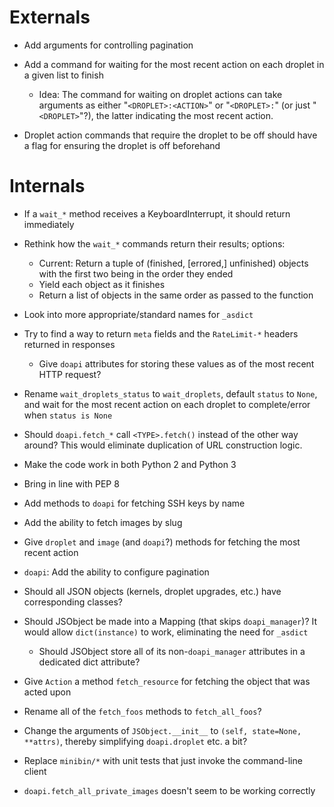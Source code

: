 # Externals

- Add arguments for controlling pagination

- Add a command for waiting for the most recent action on each droplet in a
  given list to finish
    - Idea: The command for waiting on droplet actions can take arguments as
      either "`<DROPLET>:<ACTION>`" or "`<DROPLET>:`" (or just "`<DROPLET>`"?),
      the latter indicating the most recent action.

- Droplet action commands that require the droplet to be off should have a flag
  for ensuring the droplet is off beforehand

# Internals

- If a `wait_*` method receives a KeyboardInterrupt, it should return
  immediately

- Rethink how the `wait_*` commands return their results; options:
    - Current: Return a tuple of (finished, [errored,] unfinished) objects with
      the first two being in the order they ended
    - Yield each object as it finishes
    - Return a list of objects in the same order as passed to the function

- Look into more appropriate/standard names for `_asdict`

- Try to find a way to return `meta` fields and the `RateLimit-*` headers
  returned in responses
    - Give `doapi` attributes for storing these values as of the most recent
      HTTP request?

- Rename `wait_droplets_status` to `wait_droplets`, default `status` to `None`,
  and wait for the most recent action on each droplet to complete/error when
  `status is None`

- Should `doapi.fetch_*` call `<TYPE>.fetch()` instead of the other way around?
  This would eliminate duplication of URL construction logic.

- Make the code work in both Python 2 and Python 3
- Bring in line with PEP 8

- Add methods to `doapi` for fetching SSH keys by name

- Add the ability to fetch images by slug

- Give `droplet` and `image` (and `doapi`?) methods for fetching the most
  recent action

- `doapi`: Add the ability to configure pagination

- Should all JSON objects (kernels, droplet upgrades, etc.) have corresponding
  classes?

- Should JSObject be made into a Mapping (that skips `doapi_manager`)?  It
  would allow `dict(instance)` to work, eliminating the need for `_asdict`
    - Should JSObject store all of its non-`doapi_manager` attributes in a
      dedicated dict attribute?

- Give `Action` a method `fetch_resource` for fetching the object that was
  acted upon

- Rename all of the `fetch_foos` methods to `fetch_all_foos`?

- Change the arguments of `JSObject.__init__` to `(self, state=None, **attrs)`,
  thereby simplifying `doapi.droplet` etc. a bit?

- Replace `minibin/*` with unit tests that just invoke the command-line client

- `doapi.fetch_all_private_images` doesn't seem to be working correctly
